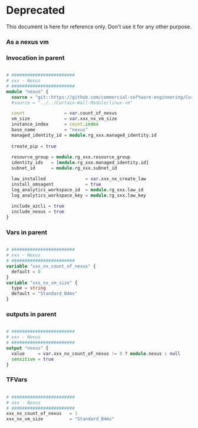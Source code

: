 # Deprecated
This document is here for reference only. Don't use it for any other purpose.

### As a nexus vm

### Invocation in parent
```terraform

# ########################
# xxx - Nexus
# ########################
module "nexus" {
  source = "git::https://github.com/commercial-software-engineering/Curtain-Wall-Modules//linux-vm"
  #source = "../../Curtain-Wall-Module/linux-vm"

  count               = var.count_of_nexus
  vm_size             = var.xxx_nx_vm_size
  instance_index      = count.index
  base_name           = "nexus"
  managed_identity_id = module.rg_xxx.managed_identity.id
  
  create_pip = true
  
  resource_group = module.rg_xxx.resource_group
  identity_ids   = [module.rg_xxx.managed_identity.id]
  subnet_id      = module.rg_xxx.subnet_id

  law_installed               = var.xxx_nx_create_law
  install_omsagent            = true
  log_analytics_workspace_id  = module.rg_xxx.law_id
  log_analytics_workspace_key = module.rg_xxx.law_key
  
  include_azcli = true
  include_nexus = true
}

```

### Vars in parent
```terraform

# ########################
# xxx - Nexus
# ########################
variable "xxx_nx_count_of_nexus" {
  default = 0
}
variable "xxx_nx_vm_size" {
  type = string
  default = "Standard_B4ms"
}

```

### outputs in parent

```terraform

# ########################
# xxx - Nexus
# ########################
output "nexus" {
  value     = var.xxx_nx_count_of_nexus != 0 ? module.nexus : null
  sensitive = true
}

```

### TFVars

```terraform

# ########################
# xxx - Nexus
# ########################
xxx_nx_count_of_nexus   = 1
xxx_nx_vm_size          = "Standard_B4ms"

```

